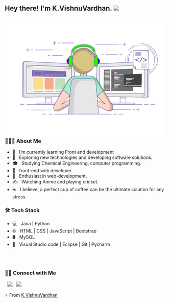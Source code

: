<h2> Hey there! I'm K.VishnuVardhan. <img src="https://github.com/VishnuVardhanKowthalam" width="25"></h2>
<img align="right" alt="GIF" src="https://raw.githubusercontent.com/devSouvik/devSouvik/master/gif3.gif" width="500"/>

<h3> 👨🏻‍💻 About Me </h3>

- 🔭 &nbsp; I’m currently learning Front end development
- 🤔 &nbsp; Exploring new technologies and developing software solutions.
- 🎓 &nbsp; Studying Chemical Engineering, computer programming.
- 💼 &nbsp; front-end web developer.
- 🌱 &nbsp; Enthusiast in web-development.
- ✍️ &nbsp; Watching Anime and playing cricket.
- ☕ &nbsp; I believe, a perfect cup of coffee can be the ultimate solution for any stress. 

<h3>🛠 Tech Stack</h3>

- 💻 &nbsp;  Java | Python 
- 🌐 &nbsp; HTML | CSS | JavaScript | Bootstrap 
- 🛢 &nbsp; MySQL 
- 🔧 &nbsp; Visual Studio code | Eclipse | Git | Pycharm
  

<br>



</br>



<h3> 🤝🏻 Connect with Me </h3>

<p align="center">

&nbsp; <a href="https://www.linkedin.com/in/vishnu-vardhan-364ab81b4/" target="_blank" rel="noopener noreferrer"><img src="https://img.icons8.com/plasticine/100/000000/linkedin.png" width="50" /></a>
&nbsp; <a href="mailto:kvishnuvardhan2615@gmail.com" target="_blank" rel="noopener noreferrer"><img src="https://img.icons8.com/plasticine/100/000000/gmail.png"  width="50" /></a>
</p>

⭐️ From [K.VishnuVardhan](https://github.com/VishnuVardhanKowthalam)
